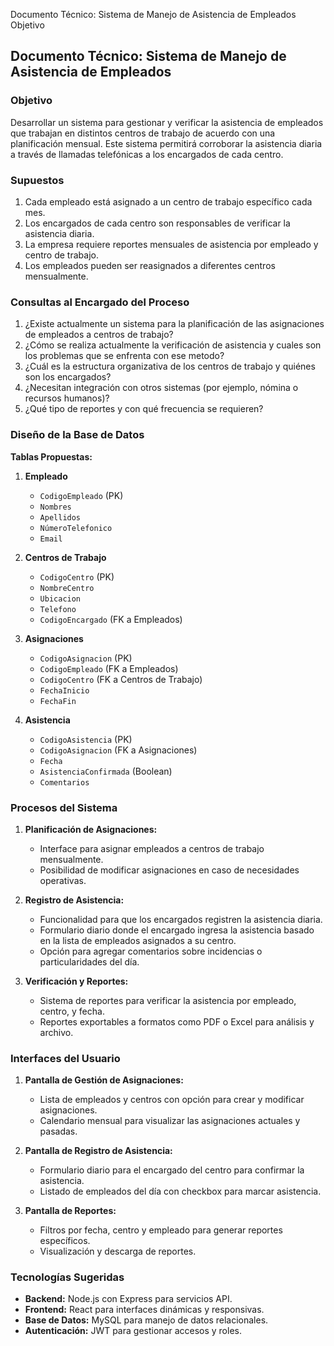 Documento Técnico: Sistema de Manejo de Asistencia de Empleados
Objetivo

## Documento Técnico: Sistema de Manejo de Asistencia de Empleados

### Objetivo
Desarrollar un sistema para gestionar y verificar la asistencia de empleados que trabajan en distintos centros de trabajo de acuerdo con una planificación mensual. Este sistema permitirá corroborar la asistencia diaria a través de llamadas telefónicas a los encargados de cada centro.

### Supuestos
1. Cada empleado está asignado a un centro de trabajo específico cada mes.
2. Los encargados de cada centro son responsables de verificar la asistencia diaria.
3. La empresa requiere reportes mensuales de asistencia por empleado y centro de trabajo.
4. Los empleados pueden ser reasignados a diferentes centros mensualmente.

### Consultas al Encargado del Proceso
1. ¿Existe actualmente un sistema para la planificación de las asignaciones de empleados a centros de trabajo?
2. ¿Cómo se realiza actualmente la verificación de asistencia y cuales son los problemas que se enfrenta con ese metodo?
3. ¿Cuál es la estructura organizativa de los centros de trabajo y quiénes son los encargados?
4. ¿Necesitan integración con otros sistemas (por ejemplo, nómina o recursos humanos)?
5. ¿Qué tipo de reportes y con qué frecuencia se requieren?

### Diseño de la Base de Datos
**Tablas Propuestas:**
1. **Empleado**
   - `CodigoEmpleado` (PK)
   - `Nombres`
   - `Apellidos`
   - `NúmeroTelefonico`
   - `Email`

2. **Centros de Trabajo**
   - `CodigoCentro` (PK)
   - `NombreCentro`
   - `Ubicacion`
   - `Telefono`
   - `CodigoEncargado` (FK a Empleados)

3. **Asignaciones**
   - `CodigoAsignacion` (PK)
   - `CodigoEmpleado` (FK a Empleados)
   - `CodigoCentro` (FK a Centros de Trabajo)
   - `FechaInicio`
   - `FechaFin`

4. **Asistencia**
   - `CodigoAsistencia` (PK)
   - `CodigoAsignacion` (FK a Asignaciones)
   - `Fecha`
   - `AsistenciaConfirmada` (Boolean)
   - `Comentarios`

### Procesos del Sistema
1. **Planificación de Asignaciones:**
   - Interface para asignar empleados a centros de trabajo mensualmente.
   - Posibilidad de modificar asignaciones en caso de necesidades operativas.

2. **Registro de Asistencia:**
   - Funcionalidad para que los encargados registren la asistencia diaria.
   - Formulario diario donde el encargado ingresa la asistencia basado en la lista de empleados asignados a su centro.
   - Opción para agregar comentarios sobre incidencias o particularidades del día.

3. **Verificación y Reportes:**
   - Sistema de reportes para verificar la asistencia por empleado, centro, y fecha.
   - Reportes exportables a formatos como PDF o Excel para análisis y archivo.

### Interfaces del Usuario
1. **Pantalla de Gestión de Asignaciones:**
   - Lista de empleados y centros con opción para crear y modificar asignaciones.
   - Calendario mensual para visualizar las asignaciones actuales y pasadas.

2. **Pantalla de Registro de Asistencia:**
   - Formulario diario para el encargado del centro para confirmar la asistencia.
   - Listado de empleados del día con checkbox para marcar asistencia.

3. **Pantalla de Reportes:**
   - Filtros por fecha, centro y empleado para generar reportes específicos.
   - Visualización y descarga de reportes.

### Tecnologías Sugeridas
- **Backend:** Node.js con Express para servicios API.
- **Frontend:** React para interfaces dinámicas y responsivas.
- **Base de Datos:** MySQL para manejo de datos relacionales.
- **Autenticación:** JWT para gestionar accesos y roles.

